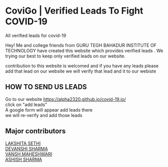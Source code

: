 # CoviGo | Verified Leads To Fight COVID-19

All verified leads for covid-19 

Hey! Me and college friends from GURU TEGH BAHADUR INSTITUTE OF TECHNOLOGY have created this website which provides verified leads .
We trying our best to keep only verified leads on our website.

contribution to this website is welcomed and if you have any leads please add that lead on our website we will verify that lead and it to our webiste 

## HOW TO SEND US LEADS

Go to our website https://alpha2320.github.io/covid-19.io/ \
click on "add leads"  \
A google form will appear add leads there  \
we will re-verify and add those leads  


## Major contributors

[LAKSHITA SETHI](https://github.com/Lakshi26) \
[DEVANSHI SHARMA](https://github.com/sharmadevanshi147) \
[VANSH MAHESHWARI](https://github.com/StormShadow058) \
[ASHISH SHARMA](https://github.com/alpha2320) 

